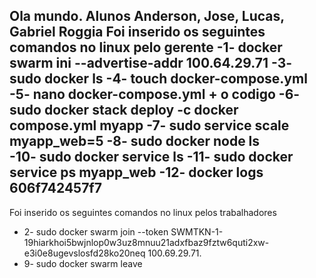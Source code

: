Ola mundo.
Alunos   Anderson, Jose, Lucas, Gabriel Roggia
Foi inserido os seguintes comandos no linux pelo gerente
-1-  docker swarm ini --advertise-addr 100.64.29.71
-3-  sudo docker ls
-4-  touch docker-compose.yml
-5-  nano docker-compose.yml   + o codigo
-6-  sudo docker stack deploy -c docker compose.yml myapp
-7-  sudo service scale myapp_web=5
-8-  sudo docker node ls  
-10-  sudo docker service ls
-11-  sudo docker service ps myapp_web 
-12-  docker logs 606f742457f7
-



Foi inserido os seguintes comandos no linux pelos trabalhadores
- 2- sudo docker swarm join --token SWMTKN-1-19hiarkhoi5bwjnlop0w3uz8mnuu21adxfbaz9fztw6quti2xw-e3i0e8ugevslosfd28ko20neq 100.69.29.71.
- 9- sudo docker swarm leave
